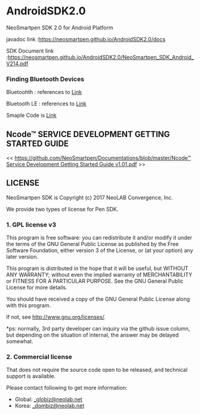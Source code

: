 # AndroidSDK2.0

NeoSmartpen SDK 2.0 for Android Platform

javadoc link :https://neosmartpen.github.io/AndroidSDK2.0/docs
 
SDK Document link :https://neosmartpen.github.io/AndroidSDK2.0/NeoSmartpen_SDK_Android_V214.pdf

### Finding Bluetooth Devices

Bluetoohth : references to [Link](https://developer.android.com/guide/topics/connectivity/bluetooth.html#FindingDevices)

Bluetooth LE : references to [Link](https://developer.android.com/guide/topics/connectivity/bluetooth-le.html#find)

Smaple Code is [Link](https://github.com/NeoSmartpen/AndroidSDK2.0/blob/master/NASDK2.0_sample_code/NASDK_sample_code/src/main/java/kr/neolab/samplecode/DeviceListActivity.java)

## Ncode™ SERVICE DEVELOPMENT GETTING STARTED GUIDE

<< [https://github.com/NeoSmartpen/Documentations/blob/master/Ncode™ Service Development Getting Started Guide v1.01.pdf](https://github.com/NeoSmartpen/Documentations/blob/master/Ncode%E2%84%A2%20Service%20Development%20Getting%20Started%20Guide%20v1.01.pdf) >>
 
## LICENSE

NeoSmartpen SDK is Copyright (c) 2017 NeoLAB Convergence, Inc.

We provide two types of license for Pen SDK.

### 1. GPL license v3
    
This program is free software: you can redistribute it and/or modify it under the terms of the GNU General Public License as published by the Free Software Foundation, either version 3 of the License, or (at your option) any later version. 
    
This program is distributed in the hope that it will be useful, but WITHOUT ANY WARRANTY; without even the implied warranty of MERCHANTABILITY or FITNESS FOR A PARTICULAR PURPOSE. See the GNU General Public License for more details. 
    
You should have received a copy of the GNU General Public License along with this program. 
    
If not, see <http://www.gnu.org/licenses/>.
    
*ps: normally, 3rd party developer can inquiry via the github issue column, but depending on the situation of internal, the answer may be delayed somewhat.



### 2. Commercial license

That does not require the source code open to be released, and technical support is available.

Please contact following to get more information:

- Global: _globiz@neolab.net
- Korea: _dombiz@neolab.net
